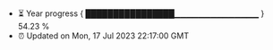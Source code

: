 - ⏳ Year progress { ████████████████▁▁▁▁▁▁▁▁▁▁▁▁▁▁ } 54.23 %
- ⏰ Updated on Mon, 17 Jul 2023 22:17:00 GMT

